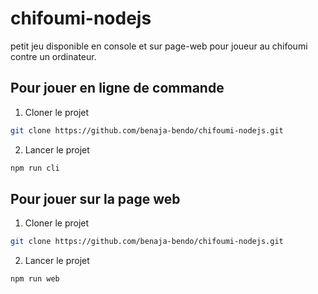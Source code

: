 # chifoumi-nodejs

petit jeu disponible en console et sur page-web pour joueur au chifoumi contre un ordinateur.

## Pour jouer en ligne de commande

1. Cloner le projet

```bash
git clone https://github.com/benaja-bendo/chifoumi-nodejs.git
```

2. Lancer le projet

```bash
npm run cli
```

## Pour jouer sur la page web

1. Cloner le projet

```bash
git clone https://github.com/benaja-bendo/chifoumi-nodejs.git
```

2. Lancer le projet

```bash
npm run web
```